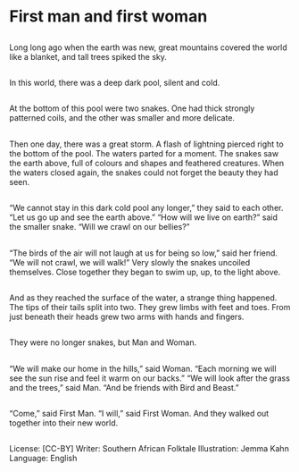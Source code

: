 # First man and first woman

##
Long long ago when the earth was new,
great mountains covered the world like a
blanket, and tall trees spiked the sky.

##
In this world, there was a deep dark pool, silent
and cold.

##
At the bottom of this pool were
two snakes.
One had thick strongly
patterned coils, and the other
was smaller and more delicate.

##
Then one day, there was a great storm.
A flash of lightning pierced right to the bottom
of the pool.
The waters parted for a moment.
The snakes saw the earth above, full of colours
and shapes and feathered creatures.
When the waters closed again, the snakes
could not forget the beauty they had seen.

##
“We cannot stay in this dark cold pool any longer,” they said to each other.
“Let us go up and see the earth above.”
“How will we live on earth?” said the smaller snake.
“Will we crawl on our bellies?”

##
“The birds of the air will not laugh at us for
being so low,” said her friend.
“We will not crawl, we will walk!”
Very slowly the snakes uncoiled themselves.
Close together they began to swim up, up, to
the light above.

##
And as they reached the surface of the water,
a strange thing happened.
The tips of their tails split into two.
They grew limbs with feet and toes.
From just beneath their heads grew two arms
with hands and fingers.

##
They were no longer snakes, but Man and Woman.

##
“We will make our home in the
hills,” said Woman. “Each
morning we will see the sun rise
and feel it warm on our backs.”
“We will look after the grass
and the trees,” said Man. “And
be friends with Bird and Beast.”

##
“Come,” said First Man.
“I will,” said First Woman.
And they walked out together into their new world.

##
License: [CC-BY]
Writer: Southern African Folktale
Illustration: Jemma Kahn
Language: English
